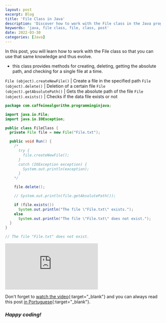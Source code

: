 ```yaml
---
layout: post
excerpt: Blog
title: 'File Class in Java'
description: 'Discover how to work with the File class in the Java programming language. Get answers to your questions with the theory and examples presented.'
keywords: 'java, file class, file, class, post'
date: 2022-03-30
categories: [Java]
---
```


In this post, you will learn how to work with the File class so that you can use that same knowledge and thus evolve.

- this class provides methods for creating, deleting, getting the absolute path, and checking for a single file at a time.

`File (object).createNewFile()` | Create a file in the specified path
`File (object).delete()` | Deletion of a certain file
`File (object).getAbsolutePath()` | Gets the absolute path of the file
`File (object).exists()` | Checks if the data file exists or not

```java
package com.caffeinealgorithm.programminginjava;

import java.io.File;
import java.io.IOException;

public class FileClass {
  private File file = new File("File.txt");

  public void Run() {
    /*
      try {
        file.createNewFile();
      }
      catch (IOException exception) {
        System.out.println(exception);
      }
    */

    file.delete();

    // System.out.println(file.getAbsolutePath());

    if (file.exists())
      System.out.println("The file \"File.txt\" exists.");
    else
      System.out.println("The file \"File.txt\" does not exist.");
  }
}

// The file "File.txt" does not exist.
```

<div class="video-container">
  <iframe src="https://www.youtube.com/embed/_d2WykDSZyM" frameborder="0" allowfullscreen></iframe>
</div>

Don't forget to [watch the video](https://youtu.be/_d2WykDSZyM){:target="\_blank"} and you can always read this post [in Portuguese](https://caffeinealgorithm.com/blog/20220330/classe-file-em-java/){:target="\_blank"}.

### _Happy coding!_
